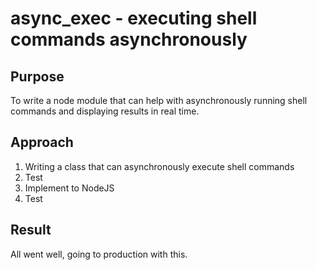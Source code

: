 # async_exec - executing shell commands asynchronously

## Purpose

To write a node module that can help with asynchronously running shell commands and displaying results in real time.

## Approach 

1. Writing a class that can asynchronously execute shell commands
1. Test
2. Implement to NodeJS
3. Test

## Result

All went well, going to production with this.